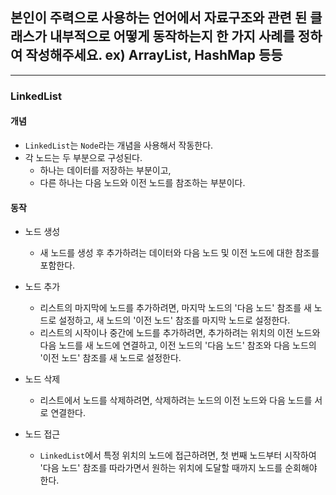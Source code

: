 ## 본인이 주력으로 사용하는 언어에서 자료구조와 관련 된 클래스가 내부적으로 어떻게 동작하는지 한 가지 사례를 정하여 작성해주세요. ex) ArrayList, HashMap 등등

---

### LinkedList

#### 개념

- `LinkedList`는 `Node`라는 개념을 사용해서 작동한다.
- 각 노드는 두 부분으로 구성된다.
  - 하나는 데이터를 저장하는 부분이고,
  - 다른 하나는 다음 노드와 이전 노드를 참조하는 부분이다.

#### 동작

- 노드 생성

    - 새 노드를 생성 후 추가하려는 데이터와 다음 노드 및 이전 노드에 대한 참조를 포함한다.

- 노드 추가
    - 리스트의 마지막에 노드를 추가하려면, 마지막 노드의 '다음 노드' 참조를 새 노드로 설정하고, 새 노드의 '이전 노드' 참조를 마지막 노드로 설정한다.
    - 리스트의 시작이나 중간에 노드를 추가하려면, 추가하려는 위치의 이전 노드와 다음 노드를 새 노드에 연결하고, 이전 노드의 '다음 노드' 참조와 다음 노드의 '이전 노드' 참조를 새 노드로 설정한다.

- 노드 삭제
    - 리스트에서 노드를 삭제하려면, 삭제하려는 노드의 이전 노드와 다음 노드를 서로 연결한다.

- 노드 접근
  - `LinkedList`에서 특정 위치의 노드에 접근하려면, 첫 번째 노드부터 시작하여 '다음 노드' 참조를 따라가면서 원하는 위치에 도달할 때까지 노드를 순회해야 한다.